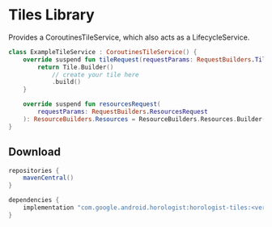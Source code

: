 # Tiles Library

Provides a CoroutinesTileService, which also acts as a LifecycleService.

```kotlin
class ExampleTileService : CoroutinesTileService() {
    override suspend fun tileRequest(requestParams: RequestBuilders.TileRequest): Tile {
        return Tile.Builder()
            // create your tile here
            .build()
    }

    override suspend fun resourcesRequest(
        requestParams: RequestBuilders.ResourcesRequest
    ): ResourceBuilders.Resources = ResourceBuilders.Resources.Builder().setVersion("1").build()
}
```

## Download

```groovy
repositories {
    mavenCentral()
}

dependencies {
    implementation "com.google.android.horologist:horologist-tiles:<version>"
}
```
